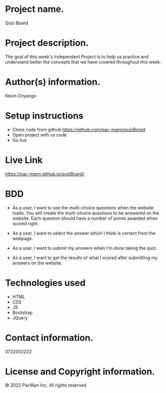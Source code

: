 # Project name.
Quiz Bpard

# Project description.
The goal of this week's Independent Project is to help us practice and understand better the concepts that we have covered throughout this week.

# Author(s) information.
Kevin Onyango 

# Setup instructions
- Clone code from github https://github.com/pac-mann/quizBorad
- Open project with vs code
- Go live

# Live Link
https://pac-mann.github.io/quizBoard/

# BDD
- As a user, I want to see the multi-choice questions when the website loads. You will create the multi-choice questions to be answered on the website. Each question should have a number of points awarded when scored right.
 
- As a user, I want to select the answer which I think is correct from the webpage.
- As a user, I want to submit my answers when I'm done taking the quiz.
- As a user, I want to get the results of what I scored after submitting  my answers on the website. 

# Technologies used
- HTML
- CSS
- JS
- Bootstrap
- JQuery

# Contact information.
0722002222

# License and Copyright information.
© 2022 PacMan Inc. All rights reserved
